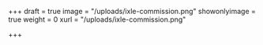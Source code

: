 +++
draft = true
image = "/uploads/ixle-commission.png"
showonlyimage = true
weight = 0
xurl = "/uploads/ixle-commission.png"

+++
